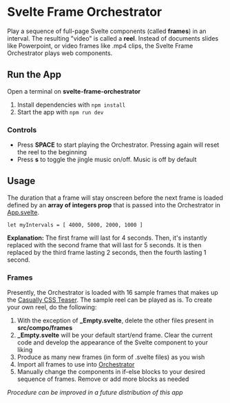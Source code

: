 # Svelte Frame Orchestrator
Play a sequence of full-page Svelte components (called **frames**) in an interval. The resulting "video" is called a **reel**.
Instead of documents slides like Powerpoint, or video frames like .mp4 clips, the Svelte Frame Orchestrator plays web components.

## Run the App
Open a terminal on **svelte-frame-orchestrator**  
1. Install dependencies with `npm install`  
2. Start the app with `npm run dev`  

### Controls
- Press **SPACE** to start playing the Orchestrator. Pressing again will reset the reel to the beginning
- Press **s** to toggle the jingle music on/off. Music is off by default

## Usage
The duration that a frame will stay onscreen before the next frame is loaded defined by an **array of integers prop** that is passed into the Orchestrator in [App.svelte](https://github.com/andreaabellera/svelte-frame-orchestrator/blob/main/src/App.svelte).
```
let myIntervals = [ 4000, 5000, 2000, 1000 ]
```
**Explanation:** The first frame will last for 4 seconds. Then, it's instantly replaced with the second frame that will last for 5 seconds. It is then replaced by the third frame lasting 2 seconds, then the fourth lasting 1 second.  

### Frames
Presently, the Orchestrator is loaded with 16 sample frames that makes up the [Casually CSS Teaser](https://www.youtube.com/watch?v=zKJXCX3J_-k). The sample reel can be played as is. To create your own reel, do the following:
1. With the exception of **_Empty.svelte**, delete the other files present in **src/compo/frames**
2. **_Empty.svelte** will be your default start/end frame. Clear the current code and develop the appearance of the Svelte component to your liking
3. Produce as many new frames (in form of .svelte files) as you wish
4. Import all frames to use into [Orchestrator](https://github.com/andreaabellera/svelte-frame-orchestrator/blob/main/src/compo/Orchestrator.svelte)
5. Manually change the components in if-else blocks to your desired sequence of frames. Remove or add more blocks as needed


*Procedure can be improved in a future distribution of this app*